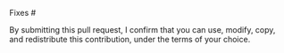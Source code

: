 Fixes #

By submitting this pull request, I confirm that you can use, modify, copy, and redistribute this contribution, under the terms of your choice.
